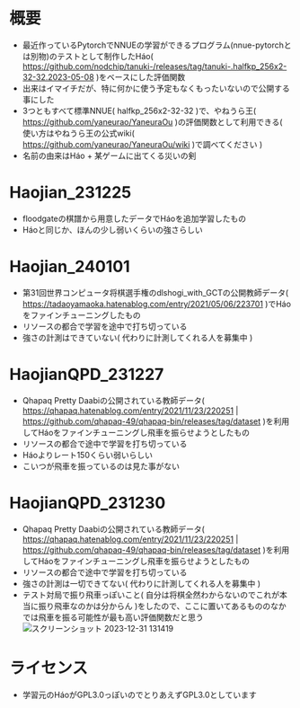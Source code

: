 # 概要
- 最近作っているPytorchでNNUEの学習ができるプログラム(nnue-pytorchとは別物)のテストとして制作したHáo( https://github.com/nodchip/tanuki-/releases/tag/tanuki-.halfkp_256x2-32-32.2023-05-08 )をベースにした評価関数
- 出来はイマイチだが、特に何かに使う予定もなくもったいないので公開する事にした
- 3つともすべて標準NNUE( halfkp_256x2-32-32 )で、やねうら王( https://github.com/yaneurao/YaneuraOu )の評価関数として利用できる( 使い方はやねうら王の公式wiki( https://github.com/yaneurao/YaneuraOu/wiki )で調べてください )
- 名前の由来はHáo + 某ゲームに出てくる災いの剣

# Haojian_231225
- floodgateの棋譜から用意したデータでHáoを追加学習したもの
- Háoと同じか、ほんの少し弱いくらいの強さらしい

# Haojian_240101
- 第31回世界コンピュータ将棋選手権のdlshogi_with_GCTの公開教師データ( https://tadaoyamaoka.hatenablog.com/entry/2021/05/06/223701 )でHáoをファインチューニングしたもの
- リソースの都合で学習を途中で打ち切っている
- 強さの計測はできていない( 代わりに計測してくれる人を募集中 )

# HaojianQPD_231227
- Qhapaq Pretty Daabiの公開されている教師データ( https://qhapaq.hatenablog.com/entry/2021/11/23/220251 | https://github.com/qhapaq-49/qhapaq-bin/releases/tag/dataset )を利用してHáoをファインチューニングし飛車を振らせようとしたもの
- リソースの都合で途中で学習を打ち切っている
- Háoよりレート150くらい弱いらしい
- こいつが飛車を振っているのは見た事がない

# HaojianQPD_231230
- Qhapaq Pretty Daabiの公開されている教師データ( https://qhapaq.hatenablog.com/entry/2021/11/23/220251 | https://github.com/qhapaq-49/qhapaq-bin/releases/tag/dataset )を利用してHáoをファインチューニングし飛車を振らせようとしたもの
- リソースの都合で途中で学習を打ち切っている
- 強さの計測は一切できてない( 代わりに計測してくれる人を募集中 )
- テスト対局で振り飛車っぽいこと( 自分は将棋全然わからないのでこれが本当に振り飛車なのかは分からん )をしたので、ここに置いてあるもののなかでは飛車を振る可能性が最も高い評価関数だと思う
  ![スクリーンショット 2023-12-31 131419](https://github.com/YuaHyodo/Haojian_nnue/assets/66828980/36d18e1f-3497-4636-b55b-de0b5077a9a2)

# ライセンス
- 学習元のHáoがGPL3.0っぽいのでとりあえずGPL3.0としています
